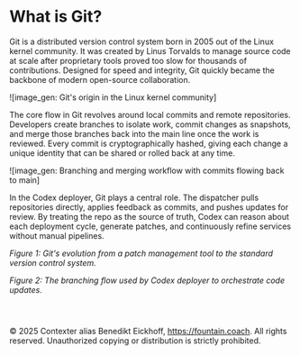 # What is Git?

Git is a distributed version control system born in 2005 out of the Linux kernel community. It was created by Linus Torvalds to manage source code at scale after proprietary tools proved too slow for thousands of contributions. Designed for speed and integrity, Git quickly became the backbone of modern open-source collaboration.

![image_gen: Git's origin in the Linux kernel community]

The core flow in Git revolves around local commits and remote repositories. Developers create branches to isolate work, commit changes as snapshots, and merge those branches back into the main line once the work is reviewed. Every commit is cryptographically hashed, giving each change a unique identity that can be shared or rolled back at any time.

![image_gen: Branching and merging workflow with commits flowing back to main]

In the Codex deployer, Git plays a central role. The dispatcher pulls repositories directly, applies feedback as commits, and pushes updates for review. By treating the repo as the source of truth, Codex can reason about each deployment cycle, generate patches, and continuously refine services without manual pipelines.

*Figure 1: Git's evolution from a patch management tool to the standard version control system.*

*Figure 2: The branching flow used by Codex deployer to orchestrate code updates.*

```



```
© 2025 Contexter alias Benedikt Eickhoff, https://fountain.coach. All rights reserved.
Unauthorized copying or distribution is strictly prohibited.
```
